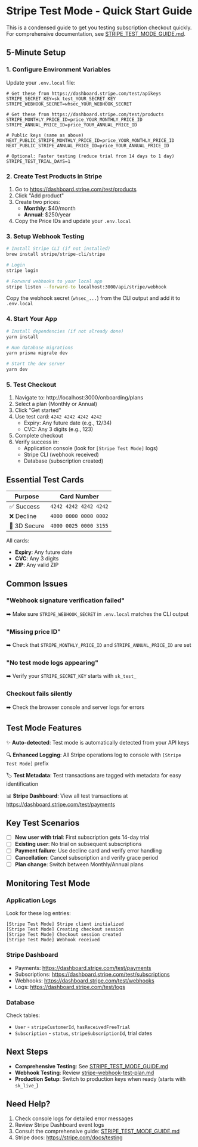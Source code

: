 # Stripe Test Mode - Quick Start Guide

This is a condensed guide to get you testing subscription checkout quickly. For comprehensive documentation, see [STRIPE_TEST_MODE_GUIDE.md](./STRIPE_TEST_MODE_GUIDE.md).

## 5-Minute Setup

### 1. Configure Environment Variables

Update your `.env.local` file:

```env
# Get these from https://dashboard.stripe.com/test/apikeys
STRIPE_SECRET_KEY=sk_test_YOUR_SECRET_KEY
STRIPE_WEBHOOK_SECRET=whsec_YOUR_WEBHOOK_SECRET

# Get these from https://dashboard.stripe.com/test/products
STRIPE_MONTHLY_PRICE_ID=price_YOUR_MONTHLY_PRICE_ID
STRIPE_ANNUAL_PRICE_ID=price_YOUR_ANNUAL_PRICE_ID

# Public keys (same as above)
NEXT_PUBLIC_STRIPE_MONTHLY_PRICE_ID=price_YOUR_MONTHLY_PRICE_ID
NEXT_PUBLIC_STRIPE_ANNUAL_PRICE_ID=price_YOUR_ANNUAL_PRICE_ID

# Optional: Faster testing (reduce trial from 14 days to 1 day)
STRIPE_TEST_TRIAL_DAYS=1
```

### 2. Create Test Products in Stripe

1. Go to https://dashboard.stripe.com/test/products
2. Click "Add product"
3. Create two prices:
   - **Monthly**: $40/month
   - **Annual**: $250/year
4. Copy the Price IDs and update your `.env.local`

### 3. Setup Webhook Testing

```bash
# Install Stripe CLI (if not installed)
brew install stripe/stripe-cli/stripe

# Login
stripe login

# Forward webhooks to your local app
stripe listen --forward-to localhost:3000/api/stripe/webhook
```

Copy the webhook secret (`whsec_...`) from the CLI output and add it to `.env.local`

### 4. Start Your App

```bash
# Install dependencies (if not already done)
yarn install

# Run database migrations
yarn prisma migrate dev

# Start the dev server
yarn dev
```

### 5. Test Checkout

1. Navigate to: http://localhost:3000/onboarding/plans
2. Select a plan (Monthly or Annual)
3. Click "Get started"
4. Use test card: `4242 4242 4242 4242`
   - Expiry: Any future date (e.g., 12/34)
   - CVC: Any 3 digits (e.g., 123)
5. Complete checkout
6. Verify success in:
   - Application console (look for `[Stripe Test Mode]` logs)
   - Stripe CLI (webhook received)
   - Database (subscription created)

## Essential Test Cards

| Purpose | Card Number |
|---------|-------------|
| ✅ Success | `4242 4242 4242 4242` |
| ❌ Decline | `4000 0000 0000 0002` |
| 🔐 3D Secure | `4000 0025 0000 3155` |

All cards:
- **Expiry**: Any future date
- **CVC**: Any 3 digits
- **ZIP**: Any valid ZIP

## Common Issues

### "Webhook signature verification failed"
➡️ Make sure `STRIPE_WEBHOOK_SECRET` in `.env.local` matches the CLI output

### "Missing price ID"
➡️ Check that `STRIPE_MONTHLY_PRICE_ID` and `STRIPE_ANNUAL_PRICE_ID` are set

### "No test mode logs appearing"
➡️ Verify your `STRIPE_SECRET_KEY` starts with `sk_test_`

### Checkout fails silently
➡️ Check the browser console and server logs for errors

## Test Mode Features

✨ **Auto-detected**: Test mode is automatically detected from your API keys

🔍 **Enhanced Logging**: All Stripe operations log to console with `[Stripe Test Mode]` prefix

🏷️ **Test Metadata**: Test transactions are tagged with metadata for easy identification

📊 **Stripe Dashboard**: View all test transactions at https://dashboard.stripe.com/test/payments

## Key Test Scenarios

- [ ] **New user with trial**: First subscription gets 14-day trial
- [ ] **Existing user**: No trial on subsequent subscriptions
- [ ] **Payment failure**: Use decline card and verify error handling
- [ ] **Cancellation**: Cancel subscription and verify grace period
- [ ] **Plan change**: Switch between Monthly/Annual plans

## Monitoring Test Mode

### Application Logs
Look for these log entries:
```
[Stripe Test Mode] Stripe client initialized
[Stripe Test Mode] Creating checkout session
[Stripe Test Mode] Checkout session created
[Stripe Test Mode] Webhook received
```

### Stripe Dashboard
- Payments: https://dashboard.stripe.com/test/payments
- Subscriptions: https://dashboard.stripe.com/test/subscriptions
- Webhooks: https://dashboard.stripe.com/test/webhooks
- Logs: https://dashboard.stripe.com/test/logs

### Database
Check tables:
- `User` - `stripeCustomerId`, `hasReceivedFreeTrial`
- `Subscription` - `status`, `stripeSubscriptionId`, trial dates

## Next Steps

- **Comprehensive Testing**: See [STRIPE_TEST_MODE_GUIDE.md](./STRIPE_TEST_MODE_GUIDE.md)
- **Webhook Testing**: Review [stripe-webhook-test-plan.md](./stripe-webhook-test-plan.md)
- **Production Setup**: Switch to production keys when ready (starts with `sk_live_`)

## Need Help?

1. Check console logs for detailed error messages
2. Review Stripe Dashboard event logs
3. Consult the comprehensive guide: [STRIPE_TEST_MODE_GUIDE.md](./STRIPE_TEST_MODE_GUIDE.md)
4. Stripe docs: https://stripe.com/docs/testing

